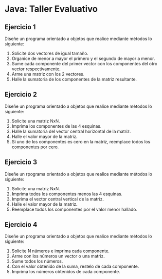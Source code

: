 # Java: Taller Evaluativo
## Ejercicio 1
Diseñe un programa orientado a objetos que realice mediante métodos lo siguiente:
  1. Solicite dos vectores de igual tamaño.
  2. Organice de menor a mayor el primero y el segundo de mayor a menor.
  3. Sume cada componente del primer vector con los componentes del otro vector respectivamente.
  4. Arme una matriz con los 2 vectores.
  5. Halle la sumatoria de los componentes de la matriz resultante.

## Ejercicio 2
Diseñe un programa orientado a objetos que realice mediante métodos lo siguiente:
  1. Solicite una matriz NxN.
  2. Imprima los componentes de las 4 esquinas.
  3. Halle la sumatoria del vector central horizontal de la matriz.
  4. Halle el valor mayor de la matriz.
  5. Si uno de los componentes es cero en la matriz, reemplace todos los componentes por cero.

## Ejercicio 3
Diseñe un rpograma orientado a objetos que realice mediante métodos lo siguiente:
  1. Solicite una matriz NxN.
  2. Imprima todos los componentes menos las 4 esquinas.
  3. Imprima el vector central vertical de la matriz.
  4. Halle el valor mayor de la matriz.
  5. Reemplace todos los componentes por el valor menor hallado.

## Ejercicio 4
Diseñe un programa orientado a objetos que realice mediante métodos lo siguiente:
  1. Solicite N números e imprima cada componente.
  2. Arme con los números un vector o una matriz.
  3. Sume todos los números.
  4. Con el valor obtenido de la suma, restelo de cada componente.
  5. Imprima los números obtenidos de cada componente.
